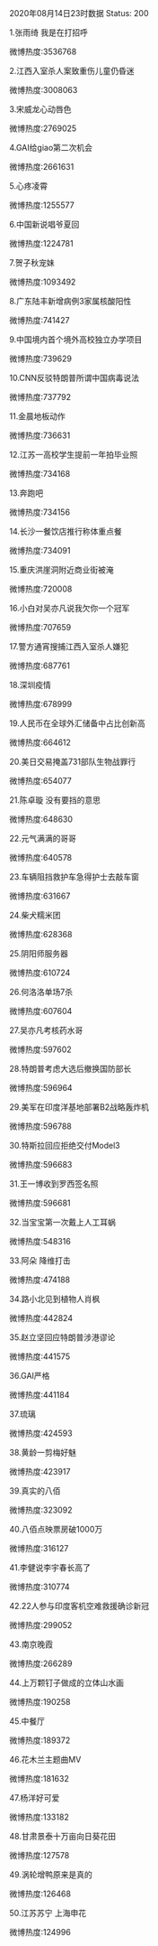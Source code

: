 2020年08月14日23时数据
Status: 200

1.张雨绮 我是在打招呼

微博热度:3536768

2.江西入室杀人案致重伤儿童仍昏迷

微博热度:3008063

3.宋威龙心动唇色

微博热度:2769025

4.GAI给giao第二次机会

微博热度:2661631

5.心疼凌霄

微博热度:1255577

6.中国新说唱爷夏回

微博热度:1224781

7.贺子秋宠妹

微博热度:1093492

8.广东陆丰新增病例3家属核酸阳性

微博热度:741427

9.中国境内首个境外高校独立办学项目

微博热度:739629

10.CNN反驳特朗普所谓中国病毒说法

微博热度:737792

11.金晨地板动作

微博热度:736631

12.江苏一高校学生提前一年拍毕业照

微博热度:734168

13.奔跑吧

微博热度:734156

14.长沙一餐饮店推行称体重点餐

微博热度:734091

15.重庆洪崖洞附近商业街被淹

微博热度:720008

16.小白对吴亦凡说我欠你一个冠军

微博热度:707659

17.警方通宵搜捕江西入室杀人嫌犯

微博热度:687761

18.深圳疫情

微博热度:678999

19.人民币在全球外汇储备中占比创新高

微博热度:664612

20.美日交易掩盖731部队生物战罪行

微博热度:654077

21.陈卓璇 没有要挡的意思

微博热度:648630

22.元气满满的哥哥

微博热度:640578

23.车辆阻挡救护车急得护士去敲车窗

微博热度:631667

24.柴犬糯米团

微博热度:628368

25.阴阳师服务器

微博热度:610724

26.何洛洛单场7杀

微博热度:607604

27.吴亦凡考核药水哥

微博热度:597602

28.特朗普考虑大选后撤换国防部长

微博热度:596964

29.美军在印度洋基地部署B2战略轰炸机

微博热度:596788

30.特斯拉回应拒绝交付Model3

微博热度:596683

31.王一博收到罗西签名照

微博热度:596681

32.当宝宝第一次戴上人工耳蜗

微博热度:548316

33.阿朵 降维打击

微博热度:474188

34.路小北见到植物人肖枫

微博热度:442824

35.赵立坚回应特朗普涉港谬论

微博热度:441575

36.GAI严格

微博热度:441184

37.琉璃

微博热度:424593

38.黄龄一剪梅好魅

微博热度:423917

39.真实的八佰

微博热度:323092

40.八佰点映票房破1000万

微博热度:316127

41.李健说李宇春长高了

微博热度:310774

42.22人参与印度客机空难救援确诊新冠

微博热度:299052

43.南京晚霞

微博热度:266289

44.上万颗钉子做成的立体山水画

微博热度:190258

45.中餐厅

微博热度:189372

46.花木兰主题曲MV

微博热度:181632

47.杨洋好可爱

微博热度:133182

48.甘肃景泰十万亩向日葵花田

微博热度:127578

49.涡轮增鸭原来是真的

微博热度:126468

50.江苏苏宁 上海申花

微博热度:124996


